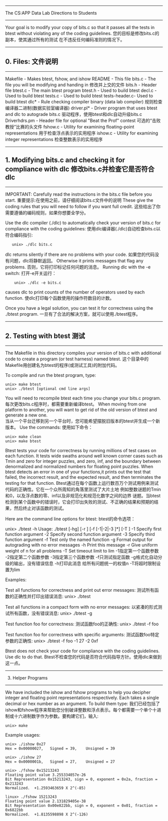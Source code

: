 ***********************
The CS:APP Data Lab
Directions to Students
***********************

Your goal is to modify your copy of bits.c so that it passes all the
tests in btest without violating any of the coding guidelines.
您的目标是修改bits.c的副本，使其通过所有的测试
在不违反任何编码准则的情况下。

*********
## 0. Files: 文件说明
*********

Makefile	- Makes btest, fshow, and ishow
README		- This file
bits.c		- The file you will be modifying and handing in  修改并上交的文件
bits.h		- Header file
btest.c		- The main btest program
  btest.h	- Used to build btest
  decl.c	- Used to build btest
  tests.c       - Used to build btest
  tests-header.c- Used to build btest
dlc*		- Rule checking compiler binary (data lab compiler)	 规则检查编译器二进制(数据实验室编译器)
driver.pl*	- Driver program that uses btest and dlc to autograde bits.c 驱动程序，使用btest和dlc自动升级bits.c
Driverhdrs.pm   - Header file for optional "Beat the Prof" contest  可选的“击败教授”比赛的头文件
fshow.c		- Utility for examining floating-point representations  用于检查浮点表示的实用程序
ishow.c		- Utility for examining integer representations  检查整数表示的实用程序

***********************************************************
## 1. Modifying bits.c and checking it for compliance with dlc  修改bits.c并检查它是否符合dlc
***********************************************************

IMPORTANT: Carefully read the instructions in the bits.c file before you start. 
重要提示:在使用之前，请仔细阅读bits.c文件中的说明
These give the coding rules that you will need to follow if you want full credit.
这些给出了你需要遵循的编码规则，如果你想要全学分。

Use the dlc compiler (./dlc) to automatically check your version of
bits.c for compliance with the coding guidelines:
使用dlc编译器(./dlc)自动检查bits.c以符合编码指引:

       unix> ./dlc bits.c

dlc returns silently if there are no problems with your code.
如果您的代码没有问题，dlc将静默返回。
Otherwise it prints messages that flag any problems. 
 否则，它将打印标记任何问题的消息。
Running dlc with the -e switch:
打开-e开关运行：

    	unix> ./dlc -e bits.c  

causes dlc to print counts of the number of operators used by each function.
使dlc打印每个函数使用的操作符数目的计数。

Once you have a legal solution, you can test it for correctness using
the ./btest program.
一旦有了合法的解决方案，就可以使用./btest程序。

*********************
## 2. Testing with btest 测试
*********************

The Makefile in this directory compiles your version of bits.c with
additional code to create a program (or test harness) named btest.
这个目录中的Makefile用创建名为btest的程序(或测试工具)的附加代码。

To compile and run the btest program, type:

    unix> make btest
    unix> ./btest [optional cmd line args]

You will need to recompile btest each time you change your bits.c program. 
每次更改bits.c程序时，都需要重新编译btest。
When moving from one platform to another, you will want to get rid of the old version of btest and generate a new one.  
当从一个平台迁移到另一个平台时，您可能希望摆脱旧版本的btest并生成一个新版本。
Use the commands:
使用如下命令：

    unix> make clean
    unix> make btest

Btest tests your code for correctness by running millions of test cases on each function.  It tests wide swaths around well known corner
cases such as Tmin and zero for integer puzzles, and zero, inf, and the boundary between denormalized and normalized numbers for floating
point puzzles. When btest detects an error in one of your functions,it prints out the test that failed, the incorrect result, and the expected result, and then terminates the testing for that function.
Btest通过在每个函数上运行数百万个测试用例来测试代码的正确性。它在一个众所周知的角落里测试了大片土地
例如整数谜题的Tmin和0，以及浮点数的零、inf以及非规范化和规范化数字之间的边界
谜题。当btest检测到某个函数中的错误时，它会打印出失败的测试、不正确的结果和预期的结果，然后终止对该函数的测试。

Here are the command line options for btest:
btest的命令选项：

  unix> ./btest -h
  Usage: ./btest [-hg] [-r <n>] [-f <name> [-1|-2|-3 <val>]*] [-T <time limit>]
    -1 <val>  Specify first function argument
    -2 <val>  Specify second function argument
    -3 <val>  Specify third function argument
    -f <name> Test only the named function
    -g        Format output for autograding with no error messages
    -h        Print this message
    -r <n>    Give uniform weight of n for all problems
    -T <lim>  Set timeout limit to lim
-1指定第一个函数参数
-2指定第二个函数参数
-3指定第三个函数参数
-f只测试指定函数
-g格式化自动分级的输出，没有错误信息
-h打印此消息
给所有问题统一的权值n
-T将超时限制设置为lim

Examples:

  Test all functions for correctness and print out error messages:
  测试所有函数的正确性并打印出错误消息:
  unix> ./btest

  Test all functions in a compact form with no error messages:
  以紧凑的形式测试所有函数，没有错误消息:
  unix> ./btest -g

  Test function foo for correctness:
  测试函数foo的正确性:
  unix> ./btest -f foo

  Test function foo for correctness with specific arguments:
  测试函数foo特定参数的正确性:
  unix> ./btest -f foo -1 27 -2 0xf

Btest does not check your code for compliance with the coding
guidelines.  Use dlc to do that.
Btest不检查您的代码是否符合代码指导方针。使用dlc来做到这一点。

*******************
3. Helper Programs
*******************

We have included the ishow and fshow programs to help you decipher integer and floating point representations respectively. Each takes a
single decimal or hex number as an argument. To build them type:
我们已经包括了ishow和fshow程序来帮助您分别破译整数和浮点表示。每个都需要一个单个十进制或十六进制数字作为参数。要构建它们，输入:

    unix> make

Example usages:

    unix> ./ishow 0x27
    Hex = 0x00000027,	Signed = 39,	Unsigned = 39

    unix> ./ishow 27
    Hex = 0x0000001b,	Signed = 27,	Unsigned = 27

    unix> ./fshow 0x15213243
    Floating point value 3.255334057e-26
    Bit Representation 0x15213243, sign = 0, exponent = 0x2a, fraction = 0x213243
    Normalized.  +1.2593463659 X 2^(-85)

    linux> ./fshow 15213243
    Floating point value 2.131829405e-38
    Bit Representation 0x00e822bb, sign = 0, exponent = 0x01, fraction = 0x6822bb
    Normalized.  +1.8135598898 X 2^(-126)

  



